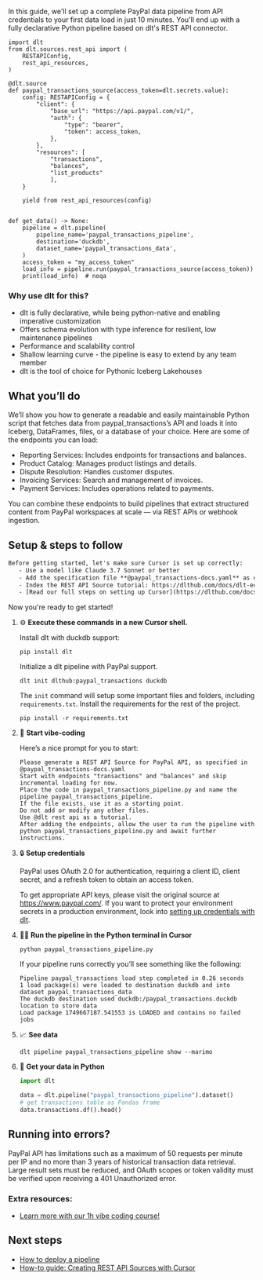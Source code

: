In this guide, we'll set up a complete PayPal data pipeline from API credentials to your first data load in just 10 minutes. You'll end up with a fully declarative Python pipeline based on dlt's REST API connector.

```python-outcome
import dlt
from dlt.sources.rest_api import (
    RESTAPIConfig,
    rest_api_resources,
)

@dlt.source
def paypal_transactions_source(access_token=dlt.secrets.value):
    config: RESTAPIConfig = {
        "client": {
            "base_url": "https://api.paypal.com/v1/",
            "auth": {
                "type": "bearer",
                "token": access_token,
            },
        },
        "resources": [
            "transactions",
            "balances",
            "list_products"
            ],
    }

    yield from rest_api_resources(config)


def get_data() -> None:
    pipeline = dlt.pipeline(
        pipeline_name='paypal_transactions_pipeline',
        destination='duckdb',
        dataset_name='paypal_transactions_data', 
    )
    access_token = "my_access_token"
    load_info = pipeline.run(paypal_transactions_source(access_token))
    print(load_info)  # noqa
```

### Why use dlt for this?

- dlt is fully declarative, while being python-native and enabling imperative customization
- Offers schema evolution with type inference for resilient, low maintenance pipelines
- Performance and scalability control
- Shallow learning curve - the pipeline is easy to extend by any team member
- dlt is the tool of choice for Pythonic Iceberg Lakehouses

## What you’ll do

We’ll show you how to generate a readable and easily maintainable Python script that fetches data from paypal_transactions’s API and loads it into Iceberg, DataFrames, files, or a database of your choice. Here are some of the endpoints you can load:

- Reporting Services: Includes endpoints for transactions and balances. 
- Product Catalog: Manages product listings and details. 
- Dispute Resolution: Handles customer disputes. 
- Invoicing Services: Search and management of invoices. 
- Payment Services: Includes operations related to payments.

You can combine these endpoints to build pipelines that extract structured content from PayPal workspaces at scale — via REST APIs or webhook ingestion.

## Setup & steps to follow

```default
Before getting started, let's make sure Cursor is set up correctly:
   - Use a model like Claude 3.7 Sonnet or better
   - Add the specification file **@paypal_transactions-docs.yaml** as context
   - Index the REST API Source tutorial: https://dlthub.com/docs/dlt-ecosystem/verified-sources/rest_api/ and add it to context as **@dlt rest api**
   - [Read our full steps on setting up Cursor](https://dlthub.com/docs/dlt-ecosystem/llm-tooling/cursor-restapi#23-configuring-cursor-with-documentation)
```

Now you're ready to get started! 

1. ⚙️ **Execute these commands in a new Cursor shell.**
    
    Install dlt with duckdb support:
    ```shell
    pip install dlt
    ```

    Initialize a dlt pipeline with PayPal support.
    ```shell
    dlt init dlthub:paypal_transactions duckdb
    ```

    The `init` command will setup some important files and folders, including `requirements.txt`. Install the requirements for the rest of the project.
    ```shell
    pip install -r requirements.txt
    ```
    
2. 🤠 **Start vibe-coding**
    
    Here’s a nice prompt for you to start: 
    
    ```prompt
    Please generate a REST API Source for PayPal API, as specified in @paypal_transactions-docs.yaml 
    Start with endpoints "transactions" and "balances" and skip incremental loading for now. 
    Place the code in paypal_transactions_pipeline.py and name the pipeline paypal_transactions_pipeline. 
    If the file exists, use it as a starting point. 
    Do not add or modify any other files. 
    Use @dlt rest api as a tutorial. 
    After adding the endpoints, allow the user to run the pipeline with python paypal_transactions_pipeline.py and await further instructions.
    ```

    
3. 🔒 **Setup credentials** 
    
    PayPal uses OAuth 2.0 for authentication, requiring a client ID, client secret, and a refresh token to obtain an access token.
    
    To get appropriate API keys, please visit the original source at https://www.paypal.com/.
    If you want to protect your environment secrets in a production environment, look into [setting up credentials with dlt](https://dlthub.com/docs/walkthroughs/add_credentials).
    
4. 🏃‍♀️ **Run the pipeline in the Python terminal in Cursor**
    
    ```shell
    python paypal_transactions_pipeline.py
    ```
    
    If your pipeline runs correctly you’ll see something like the following:
    
    ```shell
    Pipeline paypal_transactions load step completed in 0.26 seconds
    1 load package(s) were loaded to destination duckdb and into dataset paypal_transactions_data
    The duckdb destination used duckdb:/paypal_transactions.duckdb location to store data
    Load package 1749667187.541553 is LOADED and contains no failed jobs
    ```
    
5. 📈 **See data**
    
    ```shell
    dlt pipeline paypal_transactions_pipeline show --marimo
    ```
    
6. 🐍 **Get your data in Python**
    
    ```python
    import dlt

   data = dlt.pipeline("paypal_transactions_pipeline").dataset()
   # get transactions table as Pandas frame
   data.transactions.df().head()
    ```

## Running into errors?

PayPal API has limitations such as a maximum of 50 requests per minute per IP and no more than 3 years of historical transaction data retrieval. Large result sets must be reduced, and OAuth scopes or token validity must be verified upon receiving a 401 Unauthorized error.

### Extra resources:

- [Learn more with our 1h vibe coding course!](https://www.youtube.com/watch?v=GGid70rnJuM)

## Next steps

- [How to deploy a pipeline](https://dlthub.com/docs/walkthroughs/deploy-a-pipeline)
- [How-to guide: Creating REST API Sources with Cursor](https://dlthub.com/docs/dlt-ecosystem/llm-tooling/cursor-restapi)